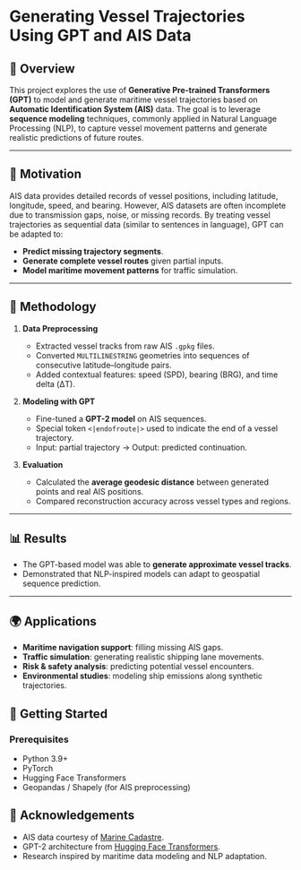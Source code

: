# Generating Vessel Trajectories Using GPT and AIS Data

## 📌 Overview

This project explores the use of **Generative Pre-trained Transformers (GPT)** to model and generate maritime vessel trajectories based on **Automatic Identification System (AIS)** data.
The goal is to leverage **sequence modeling** techniques, commonly applied in Natural Language Processing (NLP), to capture vessel movement patterns and generate realistic predictions of future routes.

---

## 🚢 Motivation

AIS data provides detailed records of vessel positions, including latitude, longitude, speed, and bearing. However, AIS datasets are often incomplete due to transmission gaps, noise, or missing records.
By treating vessel trajectories as sequential data (similar to sentences in language), GPT can be adapted to:

* **Predict missing trajectory segments**.
* **Generate complete vessel routes** given partial inputs.
* **Model maritime movement patterns** for traffic simulation.

---

## 🔧 Methodology

1. **Data Preprocessing**

   * Extracted vessel tracks from raw AIS `.gpkg` files.
   * Converted `MULTILINESTRING` geometries into sequences of consecutive latitude–longitude pairs.
   * Added contextual features: speed (SPD), bearing (BRG), and time delta (ΔT).

2. **Modeling with GPT**

   * Fine-tuned a **GPT-2 model** on AIS sequences.
   * Special token `<|endofroute|>` used to indicate the end of a vessel trajectory.
   * Input: partial trajectory → Output: predicted continuation.

3. **Evaluation**

   * Calculated the **average geodesic distance** between generated points and real AIS positions.
   * Compared reconstruction accuracy across vessel types and regions.

---

## 📊 Results

* The GPT-based model was able to **generate approximate vessel tracks**.
* Demonstrated that NLP-inspired models can adapt to geospatial sequence prediction.

---

## 🌍 Applications

* **Maritime navigation support**: filling missing AIS gaps.
* **Traffic simulation**: generating realistic shipping lane movements.
* **Risk & safety analysis**: predicting potential vessel encounters.
* **Environmental studies**: modeling ship emissions along synthetic trajectories.


## 🚀 Getting Started

### Prerequisites

* Python 3.9+
* PyTorch
* Hugging Face Transformers
* Geopandas / Shapely (for AIS preprocessing)

## 🙌 Acknowledgements

* AIS data courtesy of [Marine Cadastre](https://marinecadastre.gov/).
* GPT-2 architecture from [Hugging Face Transformers](https://huggingface.co/transformers/).
* Research inspired by maritime data modeling and NLP adaptation.
